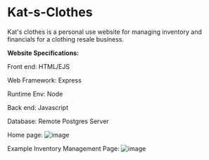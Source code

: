 # Kat-s-Clothes

Kat's clothes is a personal use website for managing inventory and financials for a clothing resale business. 

**Website Specifications:**

Front end: HTML/EJS

Web Framework: Express

Runtime Env: Node

Back end: Javascript

Database: Remote Postgres Server

Home page:
![image](https://github.com/user-attachments/assets/7a6308ec-5df3-4741-8be5-b0a5fabd2f02)

Example Inventory Management Page:
![image](https://github.com/user-attachments/assets/f83a78cf-25e9-4144-861f-cf732bf8a1d7)
